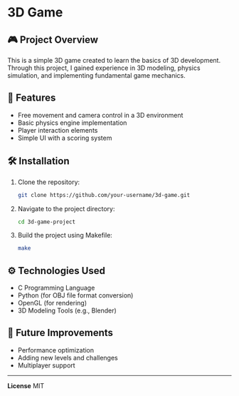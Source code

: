 # 3D Game

## 🎮 Project Overview
This is a simple 3D game created to learn the basics of 3D development. Through this project, I gained experience in 3D modeling, physics simulation, and implementing fundamental game mechanics.

## 🚀 Features
- Free movement and camera control in a 3D environment
- Basic physics engine implementation
- Player interaction elements
- Simple UI with a scoring system

## 🛠️ Installation
1. Clone the repository:
   ```bash
   git clone https://github.com/your-username/3d-game.git
   ```
2. Navigate to the project directory:
   ```bash
   cd 3d-game-project
   ```
3. Build the project using Makefile:
   ```bash
   make
   ```

## ⚙️ Technologies Used
- C Programming Language
- Python (for OBJ file format conversion)
- OpenGL (for rendering)
- 3D Modeling Tools (e.g., Blender)

## 🚧 Future Improvements
- Performance optimization
- Adding new levels and challenges
- Multiplayer support

---

**License**
MIT